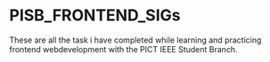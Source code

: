 # PISB_FRONTEND_SIGs
These are all the task i have completed while learning and practicing frontend webdevelopment with the PICT IEEE Student Branch.
